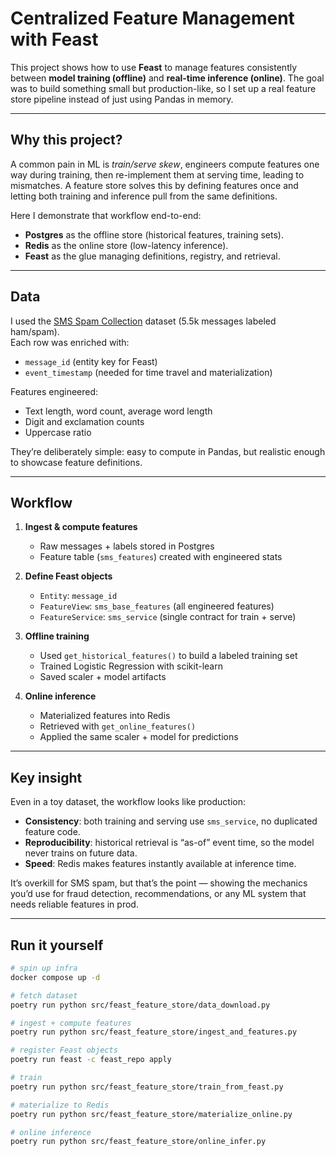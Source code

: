 # Centralized Feature Management with Feast

This project shows how to use **Feast** to manage features consistently between **model training (offline)** and **real-time inference (online)**. The goal was to build something small but production-like, so I set up a real feature store pipeline instead of just using Pandas in memory.

---

## Why this project?

A common pain in ML is _train/serve skew_, engineers compute features one way during training, then re-implement them at serving time, leading to mismatches. A feature store solves this by defining features once and letting both training and inference pull from the same definitions.

Here I demonstrate that workflow end-to-end:

- **Postgres** as the offline store (historical features, training sets).
- **Redis** as the online store (low-latency inference).
- **Feast** as the glue managing definitions, registry, and retrieval.

---

## Data

I used the [SMS Spam Collection](https://archive.ics.uci.edu/ml/datasets/SMS+Spam+Collection) dataset (5.5k messages labeled ham/spam).  
Each row was enriched with:

- `message_id` (entity key for Feast)
- `event_timestamp` (needed for time travel and materialization)

Features engineered:

- Text length, word count, average word length
- Digit and exclamation counts
- Uppercase ratio

They’re deliberately simple: easy to compute in Pandas, but realistic enough to showcase feature definitions.

---

## Workflow

1. **Ingest & compute features**

   - Raw messages + labels stored in Postgres
   - Feature table (`sms_features`) created with engineered stats

2. **Define Feast objects**

   - `Entity`: `message_id`
   - `FeatureView`: `sms_base_features` (all engineered features)
   - `FeatureService`: `sms_service` (single contract for train + serve)

3. **Offline training**

   - Used `get_historical_features()` to build a labeled training set
   - Trained Logistic Regression with scikit-learn
   - Saved scaler + model artifacts

4. **Online inference**
   - Materialized features into Redis
   - Retrieved with `get_online_features()`
   - Applied the same scaler + model for predictions

---

## Key insight

Even in a toy dataset, the workflow looks like production:

- **Consistency**: both training and serving use `sms_service`, no duplicated feature code.
- **Reproducibility**: historical retrieval is “as-of” event time, so the model never trains on future data.
- **Speed**: Redis makes features instantly available at inference time.

It’s overkill for SMS spam, but that’s the point — showing the mechanics you’d use for fraud detection, recommendations, or any ML system that needs reliable features in prod.

---

## Run it yourself

```bash
# spin up infra
docker compose up -d

# fetch dataset
poetry run python src/feast_feature_store/data_download.py

# ingest + compute features
poetry run python src/feast_feature_store/ingest_and_features.py

# register Feast objects
poetry run feast -c feast_repo apply

# train
poetry run python src/feast_feature_store/train_from_feast.py

# materialize to Redis
poetry run python src/feast_feature_store/materialize_online.py

# online inference
poetry run python src/feast_feature_store/online_infer.py
```

